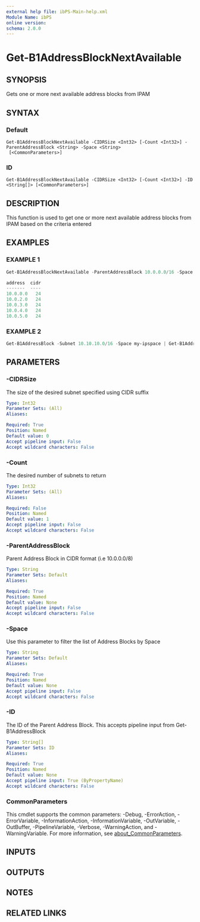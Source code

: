```yaml
---
external help file: ibPS-Main-help.xml
Module Name: ibPS
online version:
schema: 2.0.0
---
```


# Get-B1AddressBlockNextAvailable

## SYNOPSIS
Gets one or more next available address blocks from IPAM

## SYNTAX

### Default
```
Get-B1AddressBlockNextAvailable -CIDRSize <Int32> [-Count <Int32>] -ParentAddressBlock <String> -Space <String>
 [<CommonParameters>]
```

### ID
```
Get-B1AddressBlockNextAvailable -CIDRSize <Int32> [-Count <Int32>] -ID <String[]> [<CommonParameters>]
```

## DESCRIPTION
This function is used to get one or more next available address blocks from IPAM based on the criteria entered

## EXAMPLES

### EXAMPLE 1
```powershell
Get-B1AddressBlockNextAvailable -ParentAddressBlock 10.0.0.0/16 -Space my-ipspace -CIDRSize 24 -Count 5 | ft address,cidr

address  cidr
-------  ----
10.0.0.0   24
10.0.2.0   24
10.0.3.0   24
10.0.4.0   24
10.0.5.0   24
```

### EXAMPLE 2
```powershell
Get-B1AddressBlock -Subnet 10.10.10.0/16 -Space my-ipspace | Get-B1AddressBlockNextAvailable -CIDRSize 29 -Count 2
```

## PARAMETERS

### -CIDRSize
The size of the desired subnet specified using CIDR suffix

```yaml
Type: Int32
Parameter Sets: (All)
Aliases:

Required: True
Position: Named
Default value: 0
Accept pipeline input: False
Accept wildcard characters: False
```

### -Count
The desired number of subnets to return

```yaml
Type: Int32
Parameter Sets: (All)
Aliases:

Required: False
Position: Named
Default value: 1
Accept pipeline input: False
Accept wildcard characters: False
```

### -ParentAddressBlock
Parent Address Block in CIDR format (i.e 10.0.0.0/8)

```yaml
Type: String
Parameter Sets: Default
Aliases:

Required: True
Position: Named
Default value: None
Accept pipeline input: False
Accept wildcard characters: False
```

### -Space
Use this parameter to filter the list of Address Blocks by Space

```yaml
Type: String
Parameter Sets: Default
Aliases:

Required: True
Position: Named
Default value: None
Accept pipeline input: False
Accept wildcard characters: False
```

### -ID
The ID of the Parent Address Block.
This accepts pipeline input from Get-B1AddressBlock

```yaml
Type: String[]
Parameter Sets: ID
Aliases:

Required: True
Position: Named
Default value: None
Accept pipeline input: True (ByPropertyName)
Accept wildcard characters: False
```

### CommonParameters
This cmdlet supports the common parameters: -Debug, -ErrorAction, -ErrorVariable, -InformationAction, -InformationVariable, -OutVariable, -OutBuffer, -PipelineVariable, -Verbose, -WarningAction, and -WarningVariable. For more information, see [about_CommonParameters](http://go.microsoft.com/fwlink/?LinkID=113216).

## INPUTS

## OUTPUTS

## NOTES

## RELATED LINKS
